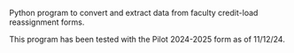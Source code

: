 Python program to convert and extract data from faculty credit-load reassignment forms. 

This program has been tested with the Pilot 2024-2025 form as of 11/12/24. 
